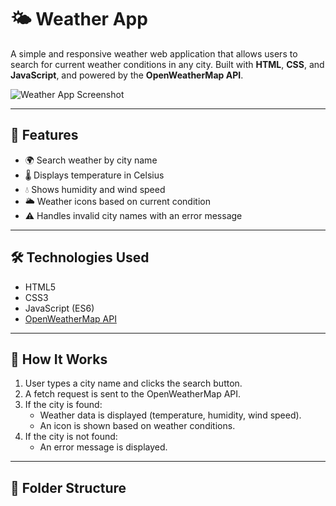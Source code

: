 # 🌤️ Weather App

A simple and responsive weather web application that allows users to search for current weather conditions in any city. Built with **HTML**, **CSS**, and **JavaScript**, and powered by the **OpenWeatherMap API**.

![Weather App Screenshot](appscreenshot.png) <!-- Optional: Add a screenshot of your app -->

---

## 🚀 Features

- 🌍 Search weather by city name
- 🌡️ Displays temperature in Celsius
- 💧 Shows humidity and wind speed
- 🌥️ Weather icons based on current condition
- ⚠️ Handles invalid city names with an error message

---

## 🛠️ Technologies Used

- HTML5
- CSS3
- JavaScript (ES6)
- [OpenWeatherMap API](https://openweathermap.org/current)

---

## 🔧 How It Works

1. User types a city name and clicks the search button.
2. A fetch request is sent to the OpenWeatherMap API.
3. If the city is found:
   - Weather data is displayed (temperature, humidity, wind speed).
   - An icon is shown based on weather conditions.
4. If the city is not found:
   - An error message is displayed.

---

## 📁 Folder Structure

